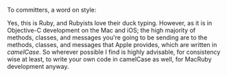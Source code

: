 To committers, a word on style:

Yes, this is Ruby, and Rubyists love their duck typing. However, as it is in
Objective-C development on the Mac and iOS; the high majority of methods,
classes, and messages you're going to be sending are to the methods, classes,
and messages that Apple provides, which are written in *camelCase*. So wherever
possible I find is highly advisable, for consistency wise at least, to write
your own code in camelCase as well, for MacRuby development anyway.

